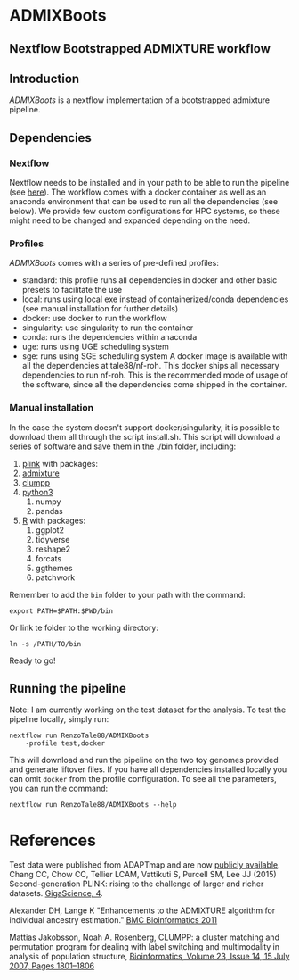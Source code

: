 # ADMIXBoots
## Nextflow Bootstrapped ADMIXTURE workflow

## Introduction
*ADMIXBoots* is a nextflow implementation of a bootstrapped admixture pipeline. 

## Dependencies
### Nextflow
Nextflow needs to be installed and in your path to be able to run the pipeline (see [here](https://www.nextflow.io/)). The workflow comes with a docker container as well as an anaconda environment that can be used to run all the dependencies (see below).
We provide few custom configurations for HPC systems, so these might need to be changed and expanded depending on the need.

### Profiles
*ADMIXBoots* comes with a series of pre-defined profiles:
 - standard: this profile runs all dependencies in docker and other basic presets to facilitate the use
 - local: runs using local exe instead of containerized/conda dependencies (see manual installation for further details)
 - docker: use docker to run the workflow 
 - singularity: use singularity to run the container
 - conda: runs the dependencies within anaconda
 - uge: runs using UGE scheduling system
 - sge: runs using SGE scheduling system
A docker image is available with all the dependencies at tale88/nf-roh. This docker ships all necessary dependencies to run nf-roh. 
This is the recommended mode of usage of the software, since all the dependencies come shipped in the container.

### Manual installation
In the case the system doesn't support docker/singularity, it is possible to download them all through the script install.sh.
This script will download a series of software and save them in the ./bin folder, including:
 1. [plink](https://www.cog-genomics.org/plink) with packages:
 2. [admixture](https://dalexander.github.io/admixture/download.html)
 3. [clumpp](https://rosenberglab.stanford.edu/clumpp.html)
 4. [python3](https://www.python.org/downloads/)
    1. numpy
    2. pandas
 5. [R](https://www.r-project.org/) with packages:
    1. ggplot2
    2. tidyverse
    3. reshape2
    4. forcats
    5. ggthemes
    6. patchwork

Remember to add the ```bin``` folder to your path with the command:
```
export PATH=$PATH:$PWD/bin
```
Or link te folder to the working directory:
```
ln -s /PATH/TO/bin
```

Ready to go!


## Running the pipeline
Note: I am currently working on the test dataset for the analysis.
To test the pipeline locally, simply run:
```
nextflow run RenzoTale88/ADMIXBoots 
    -profile test,docker
```
This will download and run the pipeline on the two toy genomes provided and generate liftover files. If you have all dependencies installed locally you can omit ```docker``` from the profile configuration.
To see all the parameters, you can run the command:
```
nextflow run RenzoTale88/ADMIXBoots --help
```

# References
Test data were published from ADAPTmap and are now [publicly available](https://datadryad.org/stash/dataset/doi:10.5061/dryad.v8g21pt).
Chang CC, Chow CC, Tellier LCAM, Vattikuti S, Purcell SM, Lee JJ (2015) Second-generation PLINK: rising to the challenge of larger and richer datasets. [GigaScience, 4](https://doi.org/10.1186/s13742-015-0047-8).

Alexander DH, Lange K "Enhancements to the ADMIXTURE algorithm for individual ancestry estimation." [BMC Bioinformatics 2011](https://doi.org/10.1186/1471-2105-12-246)

Mattias Jakobsson, Noah A. Rosenberg, CLUMPP: a cluster matching and permutation program for dealing with label switching and multimodality in analysis of population structure, [Bioinformatics, Volume 23, Issue 14, 15 July 2007, Pages 1801–1806](http://bioinformatics.oxfordjournals.org/cgi/content/full/23/14/1801)